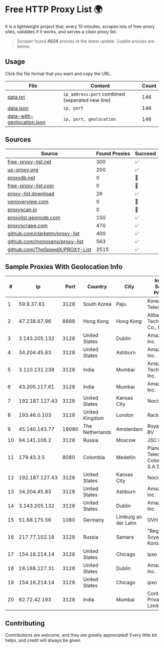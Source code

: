 
# Free HTTP Proxy List 🌍

It is a lightweight project that, every 10 minutes, scrapes lots of free-proxy sites, validates if it works, and serves a clean proxy list.


> Scraper found **4624** proxies at the latest update. Usable proxies are below.

## Usage

Click the file format that you want and copy the URL.


|File|Content|Count|
|----|-------|-----|
|[data.txt](https://raw.githubusercontent.com/themiralay/Proxy-List-World/master/data.txt)|`ip_address:port` combined (seperated new line)|146|
|[data.json](https://raw.githubusercontent.com/themiralay/Proxy-List-World/master/data.json)|`ip, port`|146|
|[data-with-geolocation.json](https://raw.githubusercontent.com/themiralay/Proxy-List-World/master/data-with-geolocation.json)|`ip, port, geolocation`|146|

## Sources

|Source|Found Proxies|Succeed|
|------|-------------|-------|
|[free-proxy-list.net](https://free-proxy-list.net)|300|✅|
|[us-proxy.org](https://www.us-proxy.org)|200|✅|
|[proxydb.net](http://proxydb.net)|0|🚫|
|[free-proxy-list.com](https://free-proxy-list.com/?page=&port=&type%5B%5D=http&type%5B%5D=https&up_time=0&search=Search)|0|🚫|
|[proxy-list.download](https://www.proxy-list.download/HTTP)|26|✅|
|[vpnoverview.com](https://vpnoverview.com/privacy/anonymous-browsing/free-proxy-servers)|0|🚫|
|[proxyscan.io](https://www.proxyscan.io)|0|🚫|
|[proxylist.geonode.com](https://proxylist.geonode.com/api/proxy-list?limit=300&page=1&sort_by=lastChecked&sort_type=desc&protocols=http,https)|150|✅|
|[proxyscrape.com](https://api.proxyscrape.com/v2/?request=displayproxies&protocol=http&timeout=10000&country=all&ssl=all&anonymity=all)|470|✅|
|[github.com/clarketm/proxy-list](https://raw.githubusercontent.com/clarketm/proxy-list/master/proxy-list-raw.txt)|400|✅|
|[github.com/monosans/proxy-list](https://raw.githubusercontent.com/monosans/proxy-list/main/proxies/http.txt)|563|✅|
|[github.com/TheSpeedX/PROXY-List](https://raw.githubusercontent.com/TheSpeedX/PROXY-List/master/http.txt)|2515|✅|


## Sample Proxies With Geolocation Info

|#|Ip|Port|Country|City|Internet Service Provider|
|-|--|----|-------|----|-------------------------|
|1|59.9.37.61|3128|South Korea|Paju|Korea Telecom|
|2|47.238.67.96|8888|Hong Kong|Hong Kong|Alibaba (US) Technology Co., Ltd.|
|3|3.143.205.132|3128|United States|Dublin|Amazon.com, Inc.|
|4|34.204.45.83|3128|United States|Ashburn|Amazon.com, Inc.|
|5|3.110.131.238|3128|India|Mumbai|Amazon Technologies Inc.|
|6|43.205.117.61|3128|India|Mumbai|Amazon.com, Inc.|
|7|192.187.127.43|3128|United States|Kansas City|Nocix, LLC|
|8|193.46.0.103|3128|United Kingdom|London|Rackdog, LLC|
|9|45.140.143.77|18080|The Netherlands|Amsterdam|RoyaleHosting BV|
|10|94.141.106.2|3128|Russia|Moscow|JSC Mastertel|
|11|179.43.3.5|8080|Colombia|Medellín|Planet Telecom Colombia S.A.S|
|12|192.187.127.43|3128|United States|Kansas City|Nocix, LLC|
|13|34.204.45.83|3128|United States|Ashburn|Amazon.com, Inc.|
|14|3.143.205.132|3128|United States|Dublin|Amazon.com, Inc.|
|15|51.68.175.56|1080|Germany|Limburg an der Lahn|OVH SAS|
|16|217.77.102.18|3128|Russia|Samara|"Region Svyaz Konsalt" LLC|
|17|154.16.214.14|3128|United States|Chicago|ipxo|
|18|18.188.127.31|3128|United States|Dublin|Amazon.com, Inc.|
|19|154.16.214.14|3128|United States|Chicago|ipxo|
|20|62.72.42.193|3128|India|Mumbai|Contabo Asia Private Limited|



## Contributing

Contributions are welcome, and they are greatly appreciated! Every
little bit helps, and credit will always be given.

